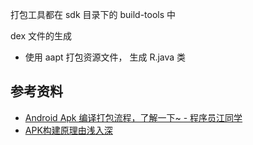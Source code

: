 
打包工具都在 sdk 目录下的 build-tools 中

dex 文件的生成

- 使用 aapt 打包资源文件， 生成 R.java 类

## 参考资料

- [Android Apk 编译打包流程，了解一下~ - 程序员江同学](https://juejin.cn/post/7113713363900694565)
- [APK构建原理由浅入深](https://juejin.cn/post/6882328361294069773)
